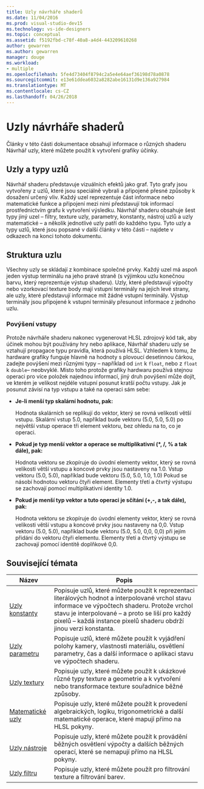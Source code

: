 ```yaml
---
title: Uzly návrháře shaderů
ms.date: 11/04/2016
ms.prod: visual-studio-dev15
ms.technology: vs-ide-designers
ms.topic: conceptual
ms.assetid: f5192fbd-c78f-40a8-a4d4-443209610268
author: gewarren
ms.author: gewarren
manager: douge
ms.workload:
- multiple
ms.openlocfilehash: 5fe4d73404f8794c2a5e4e64aef36198d78a0878
ms.sourcegitcommit: e13e61ddea6032a8282abe16131d9e136a927984
ms.translationtype: MT
ms.contentlocale: cs-CZ
ms.lasthandoff: 04/26/2018
---
```

# <a name="shader-designer-nodes"></a>Uzly návrháře shaderů
Články v této části dokumentace obsahují informace o různých shaderu Návrhář uzly, které můžete použít k vytvoření grafiky účinky.

## <a name="nodes-and-node-types"></a>Uzly a typy uzlů
 Návrhář shaderu představuje vizuálních efektů jako graf. Tyto grafy jsou vytvořeny z uzlů, které jsou speciálně vybrali a připojené přesné způsoby k dosažení určený vliv. Každý uzel reprezentuje část informace nebo matematické funkce a připojení mezi nimi představují tok informací prostřednictvím grafu k vytvoření výsledku. Návrhář shaderu obsahuje šest typy jiný uzel – filtry, texture uzly, parametry, konstanty, nástroj uzlů a uzly matematické – a několik jednotlivé uzly patří do každého typu. Tyto uzly a typy uzlů, které jsou popsané v další články v této části – najdete v odkazech na konci tohoto dokumentu.

## <a name="node-structure"></a>Struktura uzlu
 Všechny uzly se skládají z kombinace společné prvky. Každý uzel má aspoň jeden výstup terminálu na jeho pravé straně (s výjimkou uzlu konečnou barvu, který reprezentuje výstup shaderu). Uzly, které představují výpočty nebo vzorkovací texture body mají vstupní terminály na jejich levé strany, ale uzly, které představují informace mít žádné vstupní terminály. Výstup terminály jsou připojené k vstupní terminály přesunout informace z jednoho uzlu.

### <a name="promotion-of-inputs"></a>Povýšení vstupy
 Protože návrháře shaderu nakonec vygenerovat HLSL zdrojový kód tak, aby účinek mohou být používány hry nebo aplikace, Návrhář shaderu uzly se vztahují propagace typu pravidla, která používá HLSL. Vzhledem k tomu, že hardware grafiky funguje hlavně na hodnoty s plovoucí desetinnou čárkou, zadejte povýšení mezi různými typy – například od `int` k `float`, nebo z `float` k `double`– neobvyklé. Místo toho protože grafiky hardwaru používá stejnou operaci pro více položek najednou informací, jiný druh povýšení může dojít, ve kterém je velikost nejdéle vstupní posunut kratší počtu vstupy. Jak je posunut závisí na typ vstupu a také na operaci sám sebe:

-   **Je-li menší typ skalární hodnotu, pak:**

     Hodnota skalárních se replikují do vektor, který se rovná velikosti větší vstupu. Skalární vstup 5.0, například bude vektoru (5.0, 5.0, 5.0) po největší vstup operace tři element vektoru, bez ohledu na to, co je operaci.

-   **Pokud je typ menší vektor a operace se multiplikativní (\*, /, % a tak dále), pak:**

     Hodnota vektoru se zkopíruje do úvodní elementy vektor, který se rovná velikosti větší vstupu a koncové prvky jsou nastaveny na 1.0. Vstup vektoru (5.0, 5.0), například bude vektoru (5.0, 5.0, 1.0, 1.0) Pokud se násobí hodnotou vektoru čtyři element. Elementy třetí a čtvrtý výstupu se zachovají pomocí multiplikativní identity 1.0.

-   **Pokud je menší typ vektor a tuto operaci je sčítání (+,-, a tak dále), pak:**

     Hodnota vektoru se zkopíruje do úvodní elementy vektor, který se rovná velikosti větší vstupu a koncové prvky jsou nastaveny na 0,0. Vstup vektoru (5.0, 5.0), například bude vektoru (5.0, 5.0, 0,0, 0,0) při jejím přidání do vektoru čtyři elementu. Elementy třetí a čtvrtý výstupu se zachovají pomocí identitě doplňkové 0,0.

## <a name="related-topics"></a>Související témata

|Název|Popis|
|-----------|-----------------|
|[Uzly konstanty](../designers/constant-nodes.md)|Popisuje uzlů, které můžete použít k reprezentaci literálových hodnot a interpolované vrchol stavu informace ve výpočtech shaderu. Protože vrchol stavu je interpolované – a proto se liší pro každý pixelů – každá instance pixelů shaderu obdrží jinou verzi konstanta.|
|[Uzly parametru](../designers/parameter-nodes.md)|Popisuje uzlů, které můžete použít k vyjádření polohy kamery, vlastnosti materiálu, osvětlení parametry, čas a další informace o aplikaci stavu ve výpočtech shaderu.|
|[Uzly textury](../designers/texture-nodes.md)|Popisuje uzly, které můžete použít k ukázkové různé typy texture a geometrie a k vytvoření nebo transformace texture souřadnice běžné způsoby.|
|[Matematické uzly](../designers/math-nodes.md)|Popisuje uzly, které můžete použít k provedení algebraických, logiku, trigonometrické a další matematické operace, které mapují přímo na HLSL pokyny.|
|[Uzly nástroje](../designers/utility-nodes.md)|Popisuje uzly, které můžete použít k provádění běžných osvětlení výpočty a dalších běžných operací, které se nemapují přímo na HLSL pokyny.|
|[Uzly filtru](../designers/filter-nodes.md)|Popisuje uzly, které můžete použít pro filtrování texture a filtrování barev.|